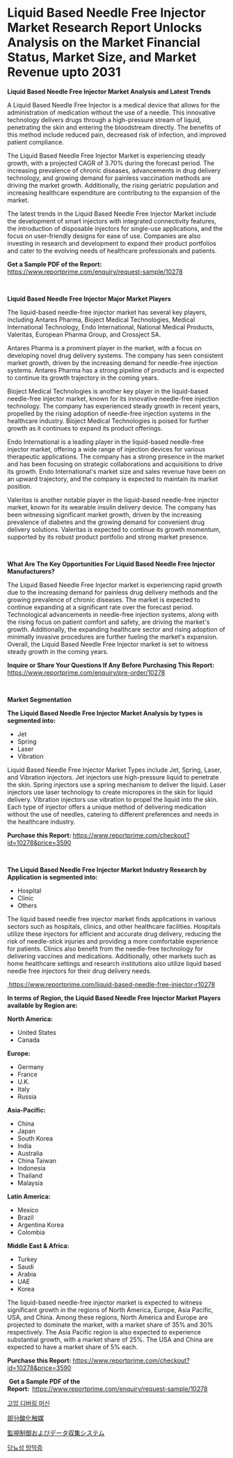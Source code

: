 <p><h1>Liquid Based Needle Free Injector Market Research Report Unlocks Analysis on the Market Financial Status, Market Size, and Market Revenue upto 2031</h1></p><p><strong>Liquid Based Needle Free Injector Market Analysis and Latest Trends</strong></p>
<p><p>A Liquid Based Needle Free Injector is a medical device that allows for the administration of medication without the use of a needle. This innovative technology delivers drugs through a high-pressure stream of liquid, penetrating the skin and entering the bloodstream directly. The benefits of this method include reduced pain, decreased risk of infection, and improved patient compliance.</p><p>The Liquid Based Needle Free Injector Market is experiencing steady growth, with a projected CAGR of 3.70% during the forecast period. The increasing prevalence of chronic diseases, advancements in drug delivery technology, and growing demand for painless vaccination methods are driving the market growth. Additionally, the rising geriatric population and increasing healthcare expenditure are contributing to the expansion of the market.</p><p>The latest trends in the Liquid Based Needle Free Injector Market include the development of smart injectors with integrated connectivity features, the introduction of disposable injectors for single-use applications, and the focus on user-friendly designs for ease of use. Companies are also investing in research and development to expand their product portfolios and cater to the evolving needs of healthcare professionals and patients.</p></p>
<p><strong>Get a Sample PDF of the Report:&nbsp;</strong> <a href="https://www.reportprime.com/enquiry/request-sample/10278">https://www.reportprime.com/enquiry/request-sample/10278</a></p>
<p>&nbsp;</p>
<p><strong>Liquid Based Needle Free Injector Major Market Players</strong></p>
<p><p>The liquid-based needle-free injector market has several key players, including Antares Pharma, Bioject Medical Technologies, Medical International Technology, Endo International, National Medical Products, Valeritas, European Pharma Group, and Crossject SA. </p><p>Antares Pharma is a prominent player in the market, with a focus on developing novel drug delivery systems. The company has seen consistent market growth, driven by the increasing demand for needle-free injection systems. Antares Pharma has a strong pipeline of products and is expected to continue its growth trajectory in the coming years.</p><p>Bioject Medical Technologies is another key player in the liquid-based needle-free injector market, known for its innovative needle-free injection technology. The company has experienced steady growth in recent years, propelled by the rising adoption of needle-free injection systems in the healthcare industry. Bioject Medical Technologies is poised for further growth as it continues to expand its product offerings.</p><p>Endo International is a leading player in the liquid-based needle-free injector market, offering a wide range of injection devices for various therapeutic applications. The company has a strong presence in the market and has been focusing on strategic collaborations and acquisitions to drive its growth. Endo International's market size and sales revenue have been on an upward trajectory, and the company is expected to maintain its market position.</p><p>Valeritas is another notable player in the liquid-based needle-free injector market, known for its wearable insulin delivery device. The company has been witnessing significant market growth, driven by the increasing prevalence of diabetes and the growing demand for convenient drug delivery solutions. Valeritas is expected to continue its growth momentum, supported by its robust product portfolio and strong market presence.</p></p>
<p>&nbsp;</p>
<p><strong>What Are The Key Opportunities For Liquid Based Needle Free Injector Manufacturers?</strong></p>
<p><p>The Liquid Based Needle Free Injector market is experiencing rapid growth due to the increasing demand for painless drug delivery methods and the growing prevalence of chronic diseases. The market is expected to continue expanding at a significant rate over the forecast period. Technological advancements in needle-free injection systems, along with the rising focus on patient comfort and safety, are driving the market's growth. Additionally, the expanding healthcare sector and rising adoption of minimally invasive procedures are further fueling the market's expansion. Overall, the Liquid Based Needle Free Injector market is set to witness steady growth in the coming years.</p></p>
<p><strong>Inquire or Share Your Questions If Any Before Purchasing This Report:</strong> <a href="https://www.reportprime.com/enquiry/pre-order/10278">https://www.reportprime.com/enquiry/pre-order/10278</a></p>
<p>&nbsp;</p>
<p><strong>Market Segmentation</strong></p>
<p><strong>The Liquid Based Needle Free Injector Market Analysis by types is segmented into:</strong></p>
<p><ul><li>Jet</li><li>Spring</li><li>Laser</li><li>Vibration</li></ul></p>
<p><p>Liquid Based Needle Free Injector Market Types include Jet, Spring, Laser, and Vibration injectors. Jet injectors use high-pressure liquid to penetrate the skin. Spring injectors use a spring mechanism to deliver the liquid. Laser injectors use laser technology to create micropores in the skin for liquid delivery. Vibration injectors use vibration to propel the liquid into the skin. Each type of injector offers a unique method of delivering medication without the use of needles, catering to different preferences and needs in the healthcare industry.</p></p>
<p><strong>Purchase this Report:&nbsp;</strong><a href="https://www.reportprime.com/checkout?id=10278&price=3590">https://www.reportprime.com/checkout?id=10278&price=3590</a></p>
<p>&nbsp;</p>
<p><strong>The Liquid Based Needle Free Injector Market Industry Research by Application is segmented into:</strong></p>
<p><ul><li>Hospital</li><li>Clinic</li><li>Others</li></ul></p>
<p><p>The liquid based needle free injector market finds applications in various sectors such as hospitals, clinics, and other healthcare facilities. Hospitals utilize these injectors for efficient and accurate drug delivery, reducing the risk of needle-stick injuries and providing a more comfortable experience for patients. Clinics also benefit from the needle-free technology for delivering vaccines and medications. Additionally, other markets such as home healthcare settings and research institutions also utilize liquid based needle free injectors for their drug delivery needs.</p></p>
<p><a href="https://www.reportprime.com/liquid-based-needle-free-injector-r10278">&nbsp;https://www.reportprime.com/liquid-based-needle-free-injector-r10278</a></p>
<p><strong>In terms of Region, the Liquid Based Needle Free Injector Market Players available by Region are:</strong></p>
<p>
    <p> <strong> North America: </strong>
        <ul>
            <li>United States</li>
            <li>Canada</li>
        </ul>
        </p> 
    <p> <strong> Europe: </strong>
        <ul>
            <li>Germany</li>
            <li>France</li>
            <li>U.K.</li>
            <li>Italy</li>
            <li>Russia</li>
        </ul>
        </p> 
    <p> <strong> Asia-Pacific: </strong>
        <ul>
            <li>China</li>
            <li>Japan</li>
            <li>South Korea</li>
            <li>India</li>
            <li>Australia</li>
            <li>China Taiwan</li>
            <li>Indonesia</li>
            <li>Thailand</li>
            <li>Malaysia</li>
        </ul>
        </p> 
    <p> <strong> Latin America: </strong>
        <ul>
            <li>Mexico</li>
            <li>Brazil</li>
            <li>Argentina Korea</li>
            <li>Colombia</li>
        </ul>
        </p> 
    <p> <strong> Middle East & Africa: </strong>
        <ul>
            <li>Turkey</li>
            <li>Saudi</li>
            <li>Arabia</li>
            <li>UAE</li>
            <li>Korea</li>
        </ul>
    </p>
    </p>
<p><p>The liquid-based needle-free injector market is expected to witness significant growth in the regions of North America, Europe, Asia Pacific, USA, and China. Among these regions, North America and Europe are projected to dominate the market, with a market share of 35% and 30% respectively. The Asia Pacific region is also expected to experience substantial growth, with a market share of 25%. The USA and China are expected to have a market share of 5% each.</p></p>
<p><strong>Purchase this Report: </strong><a href="https://www.reportprime.com/checkout?id=10278&price=3590">https://www.reportprime.com/checkout?id=10278&price=3590</a></p>
<p>&nbsp;<strong>Get a Sample PDF of the Report:&nbsp;&nbsp;</strong><a href="https://www.reportprime.com/enquiry/request-sample/10278">https://www.reportprime.com/enquiry/request-sample/10278</a></p>
<p><strong></strong></p>
<p><p><a href="https://github.com/jntpkh496620/Market-Research-Report-List-1/blob/main/601062321778.md">고압 디버링 머신</a></p><p><a href="https://medium.com/@jaylonlesch1993/%E9%83%A8%E5%88%86%E9%85%B8%E5%8C%96%E8%A7%A6%E5%AA%92%E5%B8%82%E5%A0%B4%E5%B1%95%E6%9C%9B-%E7%94%A3%E6%A5%AD%E6%A6%82%E8%A6%81%E3%81%A8%E4%BA%88%E6%B8%AC-2024%E5%B9%B4%E3%81%8B%E3%82%892031%E5%B9%B4-b660a53aae0f">部分酸化触媒</a></p><p><a href="https://medium.com/@orlohagenes_12279/%E7%9B%A3%E8%A6%96%E5%88%B6%E5%BE%A1%E3%81%8A%E3%82%88%E3%81%B3%E3%83%87%E3%83%BC%E3%82%BF%E5%8F%8E%E9%9B%86%E3%82%B7%E3%82%B9%E3%83%86%E3%83%A0%E5%B8%82%E5%A0%B4%E3%83%A1%E3%83%88%E3%83%AA%E3%82%AF%E3%82%B9%E3%81%AE%E8%A7%A3%E8%AA%AD-%E5%B8%82%E5%A0%B4%E3%82%B7%E3%82%A7%E3%82%A2-%E3%83%88%E3%83%AC%E3%83%B3%E3%83%89-%E3%81%8A%E3%82%88%E3%81%B3%E6%88%90%E9%95%B7%E3%83%91%E3%82%BF%E3%83%BC%E3%83%B3-23c763a104d4">監視制御およびデータ収集システム</a></p><p><a href="https://medium.com/@londonacobson5656/%EB%8B%B9%EB%87%A8%EB%A7%9D%EB%A7%89%EB%B3%91-%EC%8B%9C%EC%9E%A5-%EC%A0%84%EB%A7%9D-%EC%82%B0%EC%97%85-%EA%B0%9C%EC%9A%94-%EB%B0%8F-%EC%98%88%EC%B8%A1-2024%EB%85%84%EB%B6%80%ED%84%B0-2031%EB%85%84%EA%B9%8C%EC%A7%80-8f213fbd3501">당뇨성 망막증</a></p></p>